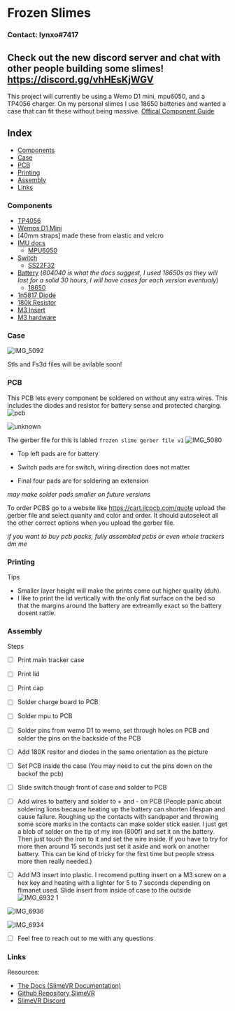 # Frozen Slimes 

### Contact: lynxo#7417

## Check out the new discord server and chat with other people building some slimes! https://discord.gg/vhHEsKjWGV

This project will currently be using a Wemo D1 mini, mpu6050, and a TP4056 charger. On my personal slimes I use 18650 batteries and wanted a case that can fit these without being massive. [Offical Component Guide](https://docs.slimevr.dev/diy/components-guide.html)


## Index
- [Components](#Components)
- [Case](#Case)
- [PCB](#PCB)
- [Printing](#Printing)
- [Assembly](#Assembly)
- [Links](#Links)


### Components

    
- [TP4056](https://www.amazon.com/HiLetgo-Lithium-Battery-Charging-Protect/dp/B00LTQU2RK/ref=sr_1_3?crid=31BCDZYQGA5IU&keywords=TP4056&qid=1643591253&sprefix=tp4056%2Caps%2C124&sr=8-3)
- [Wemos D1 Mini](https://www.amazon.com/Organizer-ESP8266-Internet-Development-Compatible/dp/B081PX9YFV/ref=sr_1_3?crid=2FMF3NVYGOSPK&keywords=wemos+d1+mini&qid=1643591309&sprefix=wemos+d1+mini%2Caps%2C136&sr=8-3)
- [40mm straps] made these from elastic and velcro
- [IMU docs](https://docs.slimevr.dev/diy/components-guide.html)
    - [MPU6050](https://www.amazon.com/MPU-6050-Accelerometer-Gyroscope-Converter-Compatible/dp/B08TH9NH55/ref=sr_1_6?crid=1W65V3QJ27XN&keywords=mpu+6050&qid=1643591376&sprefix=mpu+6050%2Caps%2C136&sr=8-6)  
- [Switch](https://docs.slimevr.dev/diy/components-guide.htmll)
    - [SS22F32](https://www.aliexpress.com/item/32975535599.html)
- [Battery](https://docs.slimevr.dev/diy/components-guide.html) (*804040 is what the docs suggest, I used 18650s as they will last for a solid 30 hours, I will have cases for each version eventualy*)
    - [18650](https://www.amazon.com/s?k=18650&crid=2H65KICLJGU4U&sprefix=18650%2Caps%2C301&ref=nb_sb_noss_1)
- [1n5817 Diode](https://www.amazon.com/100-Pieces-1N5817-Schottky-Rectifier/dp/B079KDQQPD/ref=sr_1_5?crid=1EPLYISD4R4G3&keywords=1n5817+Diode&qid=1659032765&sprefix=1n5817+diode%2Caps%2C130&sr=8-5)
- [180k Resistor](https://www.amazon.com/EDGELEC-Resistor-Tolerance-Resistance-Optional/dp/B07HDFCNXB/ref=sr_1_3?crid=9MPFJ93KJT6X&keywords=180k+resistor&qid=1659032821&sprefix=180k+%2Caps%2C129&sr=8-3)
- [M3 Insert](https://www.amazon.com/initeq-M3-0-5-Threaded-Inserts-Printing/dp/B077CL322T/ref=sxin_16_ac_d_mf_brs?ac_md=6-2-aW5pdGVx-ac_d_mf_brs_brs&content-id=amzn1.sym.715b40e5-7b73-447b-bbb7-382000b19785%3Aamzn1.sym.715b40e5-7b73-447b-bbb7-382000b19785&crid=3D6LG19044RU7&cv_ct_cx=m3+insert&keywords=m3+insert&pd_rd_i=B077CL322T&pd_rd_r=6a9928bf-8120-480c-b6e6-ac4a3efb5da3&pd_rd_w=Ci2YY&pd_rd_wg=EGaoL&pf_rd_p=715b40e5-7b73-447b-bbb7-382000b19785&pf_rd_r=BPZY01PVZZCHQVTXDYB9&psc=1&qid=1659033175&sprefix=m3+insert%2Caps%2C151&sr=1-3-dd96d2aa-78c0-4648-bd3e-11643d087866)
- [M3 hardware](https://www.amazon.com/DYWISHKEY-Pieces-Socket-Screws-Wrench/dp/B07VRC5RJ8/ref=sr_1_13?crid=RON51NO1L8L7&keywords=m3+hardware&qid=1659033217&s=hi&sprefix=m3+hardware%2Ctools%2C115&sr=1-13)


### Case

![IMG_5092](https://user-images.githubusercontent.com/98719680/179154118-54a93cc8-1396-49c0-82b8-989af2cbaeec.jpg)

Stls and Fs3d files will be avilable soon!



### PCB 
This PCB lets every component be soldered on without any extra wires. This includes the diodes and resistor for battery sense and protected charging.  
![pcb](https://user-images.githubusercontent.com/98719680/151724886-2c5099e3-fb9f-46b9-8021-25dd6d12512c.png)


![unknown](https://user-images.githubusercontent.com/98719680/151725786-9f9a4075-871c-4021-ad3d-9da2e22d66e9.png)

The gerber file for this is labled ``` frozen slime gerber file v1 ```
![IMG_5080](https://user-images.githubusercontent.com/98719680/179153864-273dd1f5-f176-403c-97f8-0ed151fe021a.jpg)

- Top left pads are for battery

- Switch pads are for switch, wiring direction does not matter

- Final four pads are for soldering an extension

*may make solder pads smaller on future versions*

To order PCBS go to a website like https://cart.jlcpcb.com/quote upload the gerber file and select quanity and color and order. It should autoselect all the other correct options when you upload the gerber file. 


*if you want to buy pcb packs, fully assembled pcbs or even whole trackers dm me*


### Printing 
Tips
- Smaller layer height will make the prints come out higher quality (duh). 
- I like to print the lid vertically with the only flat surface on the bed so that the margins around the battery are extreamlly exact so the battery dosent rattle. 

### Assembly 
Steps 
- [ ] Print main tracker case
- [ ] Print lid 
- [ ] Print cap 

- [ ] Solder charge board to PCB
- [ ] Solder mpu to PCB 
- [ ] Solder pins from wemo D1 to wemo, set through holes on PCB and solder the pins on the backside of the PCB

- [ ] Add 180K resitor and diodes in the same orientation as the picture 

- [ ] Set PCB inside the case (You may need to cut the pins down on the backof the pcb)
- [ ] Slide switch though front of case and solder to PCB
- [ ] Add wires to battery and solder to + and - on PCB 
(People panic about soldering lions because heating up the battery can shorten lifespan and cause failure. Roughing up the contacts with sandpaper and throwing some score marks in the contacts can make solder stick easier. 
I just get a blob of solder on the tip of my iron (800f) and set it on the battery. Then just touch the iron to it and set the wire inside. If you have to try for more then around 15 seconds just set it aside and work on another battery. This can be kind of tricky for the first time but people stress more then really needed.)

- [ ] Add M3 insert into plastic. I recomend putting insert on a M3 screw on a hex key and heating with a lighter for 5 to 7 seconds depending on flimanet used. Slide insert from inside of case to the outside 
![IMG_6932 1](https://user-images.githubusercontent.com/98719680/179158043-c3d5d297-a795-4f47-a854-b419975b66b6.jpg)

![IMG_6936](https://user-images.githubusercontent.com/98719680/179157821-9063bb6c-d6fe-42cc-9a80-24e61e10c817.jpg)

![IMG_6934](https://user-images.githubusercontent.com/98719680/179157832-a3ff8dd8-6f05-40e3-854c-6d48003c82ad.jpg)

- [ ] Feel free to reach out to me with any questions 



### Links
Resources:
- [The Docs (SlimeVR Documentation)](https://docs.slimevr.dev/)
- [Github Repository SlimeVR](https://github.com/SlimeVR/)
- [SlimeVR Discord](https://discord.gg/SlimeVR)



